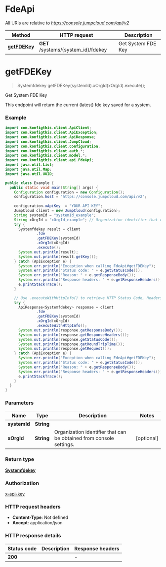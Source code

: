 # FdeApi

All URIs are relative to *https://console.jumpcloud.com/api/v2*

| Method | HTTP request | Description |
|------------- | ------------- | -------------|
| [**getFDEKey**](FdeApi.md#getFDEKey) | **GET** /systems/{system_id}/fdekey | Get System FDE Key |


<a name="getFDEKey"></a>
# **getFDEKey**
> Systemfdekey getFDEKey(systemId).xOrgId(xOrgId).execute();

Get System FDE Key

This endpoint will return the current (latest) fde key saved for a system.

### Example
```java
import com.konfigthis.client.ApiClient;
import com.konfigthis.client.ApiException;
import com.konfigthis.client.ApiResponse;
import com.konfigthis.client.JumpCloud;
import com.konfigthis.client.Configuration;
import com.konfigthis.client.auth.*;
import com.konfigthis.client.model.*;
import com.konfigthis.client.api.FdeApi;
import java.util.List;
import java.util.Map;
import java.util.UUID;

public class Example {
  public static void main(String[] args) {
    Configuration configuration = new Configuration();
    configuration.host = "https://console.jumpcloud.com/api/v2";
    
    configuration.xApiKey  = "YOUR API KEY";
    JumpCloud client = new JumpCloud(configuration);
    String systemId = "systemId_example";
    String xOrgId = "xOrgId_example"; // Organization identifier that can be obtained from console settings.
    try {
      Systemfdekey result = client
              .fde
              .getFDEKey(systemId)
              .xOrgId(xOrgId)
              .execute();
      System.out.println(result);
      System.out.println(result.getKey());
    } catch (ApiException e) {
      System.err.println("Exception when calling FdeApi#getFDEKey");
      System.err.println("Status code: " + e.getStatusCode());
      System.err.println("Reason: " + e.getResponseBody());
      System.err.println("Response headers: " + e.getResponseHeaders());
      e.printStackTrace();
    }

    // Use .executeWithHttpInfo() to retrieve HTTP Status Code, Headers and Request
    try {
      ApiResponse<Systemfdekey> response = client
              .fde
              .getFDEKey(systemId)
              .xOrgId(xOrgId)
              .executeWithHttpInfo();
      System.out.println(response.getResponseBody());
      System.out.println(response.getResponseHeaders());
      System.out.println(response.getStatusCode());
      System.out.println(response.getRoundTripTime());
      System.out.println(response.getRequest());
    } catch (ApiException e) {
      System.err.println("Exception when calling FdeApi#getFDEKey");
      System.err.println("Status code: " + e.getStatusCode());
      System.err.println("Reason: " + e.getResponseBody());
      System.err.println("Response headers: " + e.getResponseHeaders());
      e.printStackTrace();
    }
  }
}

```

### Parameters

| Name | Type | Description  | Notes |
|------------- | ------------- | ------------- | -------------|
| **systemId** | **String**|  | |
| **xOrgId** | **String**| Organization identifier that can be obtained from console settings. | [optional] |

### Return type

[**Systemfdekey**](Systemfdekey.md)

### Authorization

[x-api-key](../README.md#x-api-key)

### HTTP request headers

 - **Content-Type**: Not defined
 - **Accept**: application/json

### HTTP response details
| Status code | Description | Response headers |
|-------------|-------------|------------------|
| **200** |  |  -  |

